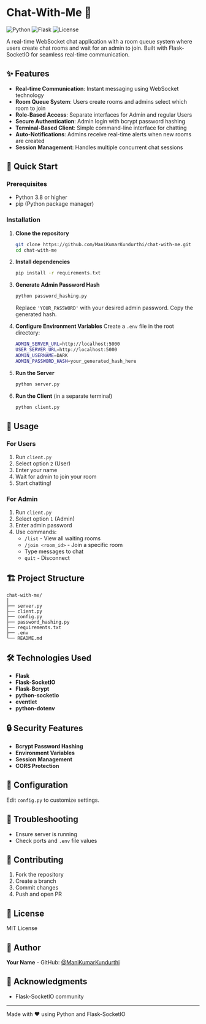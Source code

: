 # Chat-With-Me 💬

![Python](https://img.shields.io/badge/python-3.8+-blue.svg)
![Flask](https://img.shields.io/badge/flask-socketio-green.svg)
![License](https://img.shields.io/badge/license-MIT-blue.svg)

A real-time WebSocket chat application with a room queue system where
users create chat rooms and wait for an admin to join. Built with
Flask-SocketIO for seamless real-time communication.

## ✨ Features

-   **Real-time Communication**: Instant messaging using WebSocket
    technology
-   **Room Queue System**: Users create rooms and admins select which
    room to join
-   **Role-Based Access**: Separate interfaces for Admin and regular
    Users
-   **Secure Authentication**: Admin login with bcrypt password hashing
-   **Terminal-Based Client**: Simple command-line interface for
    chatting
-   **Auto-Notifications**: Admins receive real-time alerts when new
    rooms are created
-   **Session Management**: Handles multiple concurrent chat sessions

## 🚀 Quick Start

### Prerequisites

-   Python 3.8 or higher
-   pip (Python package manager)

### Installation

1.  **Clone the repository**

    ``` bash
    git clone https://github.com/ManiKumarKundurthi/chat-with-me.git
    cd chat-with-me
    ```

2.  **Install dependencies**

    ``` bash
    pip install -r requirements.txt
    ```

3.  **Generate Admin Password Hash**

    ``` bash
    python password_hashing.py
    ```

    Replace `'YOUR_PASSWORD'` with your desired admin password. Copy the
    generated hash.

4.  **Configure Environment Variables** Create a `.env` file in the root
    directory:

    ``` bash
    ADMIN_SERVER_URL=http://localhost:5000
    USER_SERVER_URL=http://localhost:5000
    ADMIN_USERNAME=DARK
    ADMIN_PASSWORD_HASH=your_generated_hash_here
    ```

5.  **Run the Server**

    ``` bash
    python server.py
    ```

6.  **Run the Client** (in a separate terminal)

    ``` bash
    python client.py
    ```

## 📖 Usage

### For Users

1.  Run `client.py`
2.  Select option `2` (User)
3.  Enter your name
4.  Wait for admin to join your room
5.  Start chatting!

### For Admin

1.  Run `client.py`
2.  Select option `1` (Admin)
3.  Enter admin password
4.  Use commands:
    -   `/list` - View all waiting rooms
    -   `/join <room_id>` - Join a specific room
    -   Type messages to chat
    -   `quit` - Disconnect

## 🏗️ Project Structure

    chat-with-me/
    │
    ├── server.py
    ├── client.py
    ├── config.py
    ├── password_hashing.py
    ├── requirements.txt
    ├── .env
    └── README.md

## 🛠️ Technologies Used

-   **Flask**
-   **Flask-SocketIO**
-   **Flask-Bcrypt**
-   **python-socketio**
-   **eventlet**
-   **python-dotenv**

## 🔒 Security Features

-   **Bcrypt Password Hashing**
-   **Environment Variables**
-   **Session Management**
-   **CORS Protection**

## 📝 Configuration

Edit `config.py` to customize settings.

## 🐛 Troubleshooting

-   Ensure server is running
-   Check ports and `.env` file values

## 🤝 Contributing

1.  Fork the repository
2.  Create a branch
3.  Commit changes
4.  Push and open PR

## 📄 License

MIT License

## 👤 Author

**Your Name** - GitHub: [@ManiKumarKundurthi](https://github.com/ManiKumarKundurthi)

## 🙏 Acknowledgments

-   Flask-SocketIO community

------------------------------------------------------------------------

Made with ❤️ using Python and Flask-SocketIO
